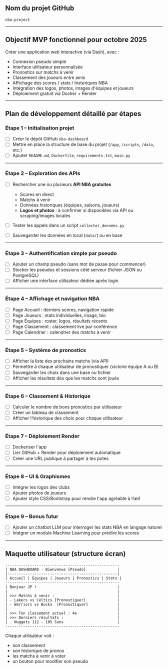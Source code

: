 ## **Nom du projet GitHub**

`nba-project`

---

## **Objectif MVP fonctionnel pour octobre 2025**

Créer une application web interactive (via Dash), avec :

* Connexion pseudo simple
* Interface utilisateur personnalisée
* Pronostics sur matchs à venir
* Classement des joueurs entre amis
* Affichage des scores / stats / historiques NBA
* Intégration des logos, photos, images d'équipes et joueurs
* Déploiement gratuit via Docker + Render

---

## **Plan de développement détaillé par étapes**

### **Étape 1 – Initialisation projet**

* [ ] Créer le dépôt GitHub `nba-dashboard`
* [ ] Mettre en place la structure de base du projet (`/app`, `/scripts`, `/data`, etc.)
* [ ] Ajouter `README.md`, `Dockerfile`, `requirements.txt`, `main.py`

---

### **Étape 2 – Exploration des APIs**

* [ ] Rechercher une ou plusieurs **API NBA gratuites**

  * Scores en direct
  * Matchs à venir
  * Données historiques (équipes, saisons, joueurs)
  * **Logos et photos** : à confirmer si disponibles via API ou scraping/images locales
* [ ] Tester les appels dans un script `collecter_données.py`
* [ ] Sauvegarder les données en local (`data/`) ou en base

---

### **Étape 3 – Authentification simple par pseudo**

* [ ] Ajouter un champ pseudo (sans mot de passe pour commencer)
* [ ] Stocker les pseudos et sessions côté serveur (fichier JSON ou PostgreSQL)
* [ ] Afficher une interface utilisateur dédiée après login

---

### **Étape 4 – Affichage et navigation NBA**

* [ ] Page Accueil : derniers scores, navigation rapide
* [ ] Page Joueurs : stats individuelles, image, bio
* [ ] Page Équipes : roster, logos, résultats récents
* [ ] Page Classement : classement live par conférence
* [ ] Page Calendrier : calendrier des matchs à venir

---

### **Étape 5 – Système de pronostics**

* [ ] Afficher la liste des prochains matchs (via API)
* [ ] Permettre à chaque utilisateur de pronostiquer (victoire équipe A ou B)
* [ ] Sauvegarder les choix dans une base ou fichier
* [ ] Afficher les résultats dès que les matchs sont joués

---

### **Étape 6 – Classement & Historique**

* [ ] Calculer le nombre de bons pronostics par utilisateur
* [ ] Créer un tableau de classement
* [ ] Afficher l’historique des choix pour chaque utilisateur

---

### **Étape 7 – Déploiement Render**

* [ ] Dockeriser l'app
* [ ] Lier GitHub + Render pour déploiement automatique
* [ ] Créer une URL publique à partager à tes potes

---

### **Étape 8 – UI & Graphismes**

* [ ] Intégrer les logos des clubs
* [ ] Ajouter photos de joueurs
* [ ] Ajouter style CSS/Bootstrap pour rendre l'app agréable à l’œil

---

### **Étape 9 – Bonus futur**

* [ ] Ajouter un chatbot LLM pour interroger les stats NBA en langage naturel
* [ ] Intégrer un module Machine Learning pour prédire les scores

---

## **Maquette utilisateur (structure écran)**

```
---------------------------------------------------
| NBA DASHBOARD - Bienvenue [Pseudo]              |
|-------------------------------------------------|
| Accueil | Équipes | Joueurs | Pronostics | Stats |
---------------------------------------------------
| Bonjour JP !                                    |
|                                                 |
| >>> Matchs à venir :                            |
| - Lakers vs Celtics [Pronostiquer]              |
| - Warriors vs Bucks  [Pronostiquer]             |
|                                                 |
| >>> Ton classement actuel : 4e                  |
| >>> Derniers résultats :                        |
| - Nuggets 112 - 105 Suns                        |
---------------------------------------------------
```

Chaque utilisateur voit :

* son classement
* son historique de pronos
* les matchs à venir à voter
* un bouton pour modifier son pseudo